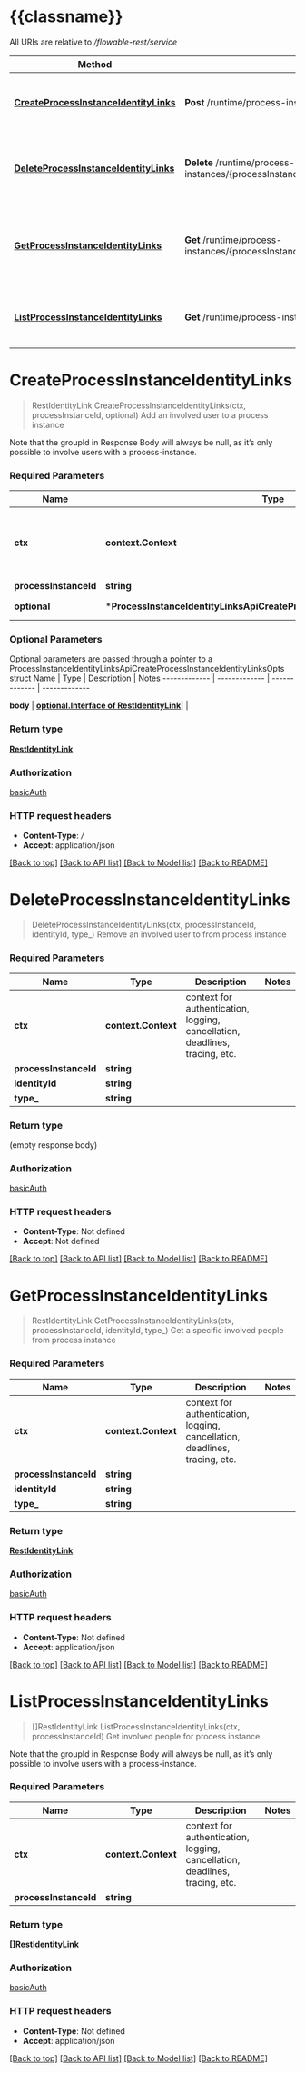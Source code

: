 # {{classname}}

All URIs are relative to */flowable-rest/service*

Method | HTTP request | Description
------------- | ------------- | -------------
[**CreateProcessInstanceIdentityLinks**](ProcessInstanceIdentityLinksApi.md#CreateProcessInstanceIdentityLinks) | **Post** /runtime/process-instances/{processInstanceId}/identitylinks | Add an involved user to a process instance
[**DeleteProcessInstanceIdentityLinks**](ProcessInstanceIdentityLinksApi.md#DeleteProcessInstanceIdentityLinks) | **Delete** /runtime/process-instances/{processInstanceId}/identitylinks/users/{identityId}/{type} | Remove an involved user to from process instance
[**GetProcessInstanceIdentityLinks**](ProcessInstanceIdentityLinksApi.md#GetProcessInstanceIdentityLinks) | **Get** /runtime/process-instances/{processInstanceId}/identitylinks/users/{identityId}/{type} | Get a specific involved people from process instance
[**ListProcessInstanceIdentityLinks**](ProcessInstanceIdentityLinksApi.md#ListProcessInstanceIdentityLinks) | **Get** /runtime/process-instances/{processInstanceId}/identitylinks | Get involved people for process instance

# **CreateProcessInstanceIdentityLinks**
> RestIdentityLink CreateProcessInstanceIdentityLinks(ctx, processInstanceId, optional)
Add an involved user to a process instance

Note that the groupId in Response Body will always be null, as it’s only possible to involve users with a process-instance.

### Required Parameters

Name | Type | Description  | Notes
------------- | ------------- | ------------- | -------------
 **ctx** | **context.Context** | context for authentication, logging, cancellation, deadlines, tracing, etc.
  **processInstanceId** | **string**|  | 
 **optional** | ***ProcessInstanceIdentityLinksApiCreateProcessInstanceIdentityLinksOpts** | optional parameters | nil if no parameters

### Optional Parameters
Optional parameters are passed through a pointer to a ProcessInstanceIdentityLinksApiCreateProcessInstanceIdentityLinksOpts struct
Name | Type | Description  | Notes
------------- | ------------- | ------------- | -------------

 **body** | [**optional.Interface of RestIdentityLink**](RestIdentityLink.md)|  | 

### Return type

[**RestIdentityLink**](RestIdentityLink.md)

### Authorization

[basicAuth](../README.md#basicAuth)

### HTTP request headers

 - **Content-Type**: */*
 - **Accept**: application/json

[[Back to top]](#) [[Back to API list]](../README.md#documentation-for-api-endpoints) [[Back to Model list]](../README.md#documentation-for-models) [[Back to README]](../README.md)

# **DeleteProcessInstanceIdentityLinks**
> DeleteProcessInstanceIdentityLinks(ctx, processInstanceId, identityId, type_)
Remove an involved user to from process instance

### Required Parameters

Name | Type | Description  | Notes
------------- | ------------- | ------------- | -------------
 **ctx** | **context.Context** | context for authentication, logging, cancellation, deadlines, tracing, etc.
  **processInstanceId** | **string**|  | 
  **identityId** | **string**|  | 
  **type_** | **string**|  | 

### Return type

 (empty response body)

### Authorization

[basicAuth](../README.md#basicAuth)

### HTTP request headers

 - **Content-Type**: Not defined
 - **Accept**: Not defined

[[Back to top]](#) [[Back to API list]](../README.md#documentation-for-api-endpoints) [[Back to Model list]](../README.md#documentation-for-models) [[Back to README]](../README.md)

# **GetProcessInstanceIdentityLinks**
> RestIdentityLink GetProcessInstanceIdentityLinks(ctx, processInstanceId, identityId, type_)
Get a specific involved people from process instance

### Required Parameters

Name | Type | Description  | Notes
------------- | ------------- | ------------- | -------------
 **ctx** | **context.Context** | context for authentication, logging, cancellation, deadlines, tracing, etc.
  **processInstanceId** | **string**|  | 
  **identityId** | **string**|  | 
  **type_** | **string**|  | 

### Return type

[**RestIdentityLink**](RestIdentityLink.md)

### Authorization

[basicAuth](../README.md#basicAuth)

### HTTP request headers

 - **Content-Type**: Not defined
 - **Accept**: application/json

[[Back to top]](#) [[Back to API list]](../README.md#documentation-for-api-endpoints) [[Back to Model list]](../README.md#documentation-for-models) [[Back to README]](../README.md)

# **ListProcessInstanceIdentityLinks**
> []RestIdentityLink ListProcessInstanceIdentityLinks(ctx, processInstanceId)
Get involved people for process instance

Note that the groupId in Response Body will always be null, as it’s only possible to involve users with a process-instance.

### Required Parameters

Name | Type | Description  | Notes
------------- | ------------- | ------------- | -------------
 **ctx** | **context.Context** | context for authentication, logging, cancellation, deadlines, tracing, etc.
  **processInstanceId** | **string**|  | 

### Return type

[**[]RestIdentityLink**](RestIdentityLink.md)

### Authorization

[basicAuth](../README.md#basicAuth)

### HTTP request headers

 - **Content-Type**: Not defined
 - **Accept**: application/json

[[Back to top]](#) [[Back to API list]](../README.md#documentation-for-api-endpoints) [[Back to Model list]](../README.md#documentation-for-models) [[Back to README]](../README.md)

